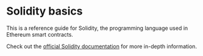 # Solidity basics

This is a reference guide for Solidity, the programming language used in Ethereum smart contracts.

Check out the [official Solidity documentation](https://solidity.readthedocs.io/en/v0.5.3/) for more in-depth information.

